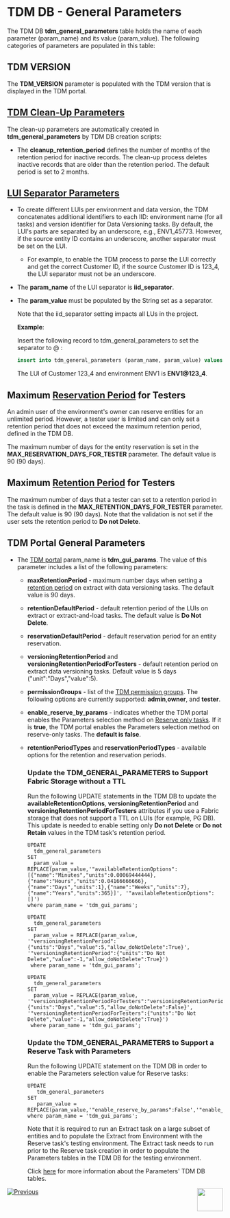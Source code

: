 # TDM DB - General Parameters

The TDM DB **tdm_general_parameters** table holds the name of each parameter (param_name) and its value (param_value). The following categories of parameters are populated in this table:

## TDM VERSION

The **TDM_VERSION** parameter is populated with the TDM version that is displayed in the TDM portal.

## [TDM Clean-Up Parameters](/articles/TDM/tdm_architecture/06_tdmdb_cleanup_process.md)

The clean-up parameters are automatically created in **tdm_general_parameters** by TDM DB creation scripts:

- The **cleanup_retention_period** defines the number of months of the retention period for inactive records. The clean-up process deletes inactive records that are older than the retention period. The default period is set to 2 months.

## [LUI Separator Parameters](/articles/TDM/tdm_implementation/01_tdm_set_instance_per_env_and_version.md) 

- To create different LUIs per environment and data version, the TDM concatenates additional identifiers to each IID: environment name (for all tasks) and version identifier for Data Versioning tasks. By default, the LUI's parts are separated by an underscore, e.g., ENV1_45773. However, if the source entity ID contains an underscore, another separator must be set on the LUI.
  
  - For example, to enable the TDM process to parse the LUI correctly and get the correct Customer ID, if the source Customer ID is 123_4, the LUI separator must not be an underscore.

- The **param_name** of the LUI separator is **iid_separator**.  

- The **param_value** must be populated by the String set as a separator.  

  Note that the iid_separator setting impacts all LUs in the project.

  **Example**:

  Insert the following record to tdm_general_parameters to set the separator to @ : 

  ```sql
  insert into tdm_general_parameters (param_name, param_value) values ('iid_separator', '@');
  ```

  The LUI of Customer 123_4 and environment ENV1 is **ENV1@123_4**.

  

## Maximum [Reservation Period](/articles/TDM/tdm_architecture/08_entity_reservation.md) for Testers

An admin user of the environment's owner can reserve entities for an unlimited period. However, a tester user is limited and can only set a retention period that does not exceed the maximum retention period, defined in the TDM DB. 

The maximum number of days for the entity reservation is set in the **MAX_RESERVATION_DAYS_FOR_TESTER** parameter. The default value is 90 (90 days).

## Maximum [Retention Period](/articles/TDM/tdm_gui/16_extract_task.md#retention-period) for Testers

The maximum number of days that a tester can set to a retention period in the task is defined in the **MAX_RETENTION_DAYS_FOR_TESTER** parameter. The default value is 90 (90 days). Note that the validation is not set if the user sets the retention period to **Do not Delete**. 

## TDM Portal General Parameters

- The [TDM portal](/articles/TDM/tdm_gui/01_tdm_gui_overview.md) param_name is **tdm_gui_params**. The value of this parameter includes a list of the following parameters:

  - **maxRetentionPeriod** - maximum number days when setting a [retention period](/articles/TDM/tdm_gui/16_extract_task.md#retention-period) on extract with data versioning tasks. The default value is 90 days.
  
  - **retentionDefaultPeriod** - default retention period of the LUIs on extract or extract-and-load tasks. The default value is **Do Not Delete**.
  
  - **reservationDefaultPeriod** - default reservation period for an entity reservation.
  
  - **versioningRetentionPeriod** and **versioningRetentionPeriodForTesters** - default retention period on extract data versioning tasks. Default value is 5 days ("unit":"Days","value":5).
  
  - **permissionGroups** - list of the [TDM permission groups](/articles/TDM/tdm_gui/02a_permission_group_mapping_window.md). The following options are currently supported: **admin**,**owner**, and **tester**.   
  
  - **enable_reserve_by_params** - indicates whether the TDM portal enables the Parameters selection method on [Reserve only tasks](/articles/TDM/tdm_gui/20_reserve_only_task.md). If it is **true**, the TDM portal enables the Parameters selection method on reserve-only tasks. The **default is false**.
  
  - **retentionPeriodTypes** and **reservationPeriodTypes** - available options for the retention and reservation periods.
  
    ### Update the TDM_GENERAL_PARAMETERS to Support Fabric Storage without a TTL
  
    Run the following UPDATE statements in the TDM DB to update the **availableRetentionOptions**,  **versioningRetentionPeriod** and **versioningRetentionPeriodForTesters** attributes if you use a Fabric storage that does not support a TTL on LUIs (for example, PG DB). This update is needed to enable setting only **Do not Delete** or **Do not Retain** values in the TDM task's retention period.
    
     ```
    UPDATE 
       tdm_general_parameters
    SET 
       param_value = REPLACE(param_value,'"availableRetentionOptions":[{"name":"Minutes","units":0.00069444444},{"name":"Hours","units":0.04166666666},{"name":"Days","units":1},{"name":"Weeks","units":7},{"name":"Years","units":365}]', '"availableRetentionOptions":[]')  
    where param_name = 'tdm_gui_params'; 
    
    UPDATE 
       tdm_general_parameters
    SET 
       param_value = REPLACE(param_value, '"versioningRetentionPeriod":{"units":"Days","value":5,"allow_doNotDelete":True}',  '"versioningRetentionPeriod":{"units":"Do Not Delete","value":-1,"allow_doNotDelete":True}')
      where param_name = 'tdm_gui_params'; 
      
     UPDATE 
       tdm_general_parameters
    SET 
       param_value = REPLACE(param_value, '"versioningRetentionPeriodForTesters":"versioningRetentionPeriodForTesters":{"units":"Days","value":5,"allow_doNotDelete":False}',  '"versioningRetentionPeriodForTesters":{"units":"Do Not Delete","value":-1,"allow_doNotDelete":True}')
      where param_name = 'tdm_gui_params'; 
    
     ```
    
    
    
    ### Update the TDM_GENERAL_PARAMETERS to Support a Reserve Task with Parameters 
    
    Run the following UPDATE statement on the TDM DB in order to enable the Parameters selection value for Reserve tasks:
    
    ```
    UPDATE 
       tdm_general_parameters
    SET 
       param_value = REPLACE(param_value,'"enable_reserve_by_params":False','"enable_reserve_by_params":true') 
    where param_name = 'tdm_gui_params'; 
    ```
    
    Note that it is required to run an Extract task on a large subset of entities and to populate the Extract from Environment with the Reserve task's testing environment. The Extract task needs to run prior to the Reserve task creation in order to populate the Parameters tables in the TDM DB for the testing environment.
    
    Click [here](/articles/TDM/tdm_architecture/07_tdm_parameters_handling.md) for more information about the Parameters' TDM DB tables. 
  
  
  
  

[![Previous](/articles/images/Previous.png)](01_tdm_installation.md)[<img align="right" width="60" height="54" src="/articles/images/Next.png">](03_tdm_fabric_credentials.md)
